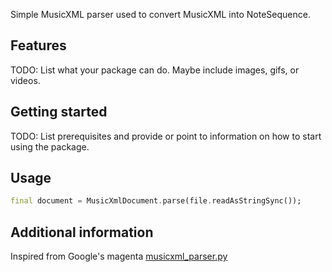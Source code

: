 <!-- 
This README describes the package. If you publish this package to pub.dev,
this README's contents appear on the landing page for your package.

For information about how to write a good package README, see the guide for
[writing package pages](https://dart.dev/guides/libraries/writing-package-pages). 

For general information about developing packages, see the Dart guide for
[creating packages](https://dart.dev/guides/libraries/create-library-packages)
and the Flutter guide for
[developing packages and plugins](https://flutter.dev/developing-packages). 
-->

Simple MusicXML parser used to convert MusicXML into NoteSequence.

## Features

TODO: List what your package can do. Maybe include images, gifs, or videos.

## Getting started

TODO: List prerequisites and provide or point to information on how to
start using the package.

## Usage

```dart
final document = MusicXmlDocument.parse(file.readAsStringSync());
```

## Additional information

Inspired from Google's magenta [musicxml_parser.py](https://github.com/magenta/note-seq/blob/main/note_seq/musicxml_parser.py)
